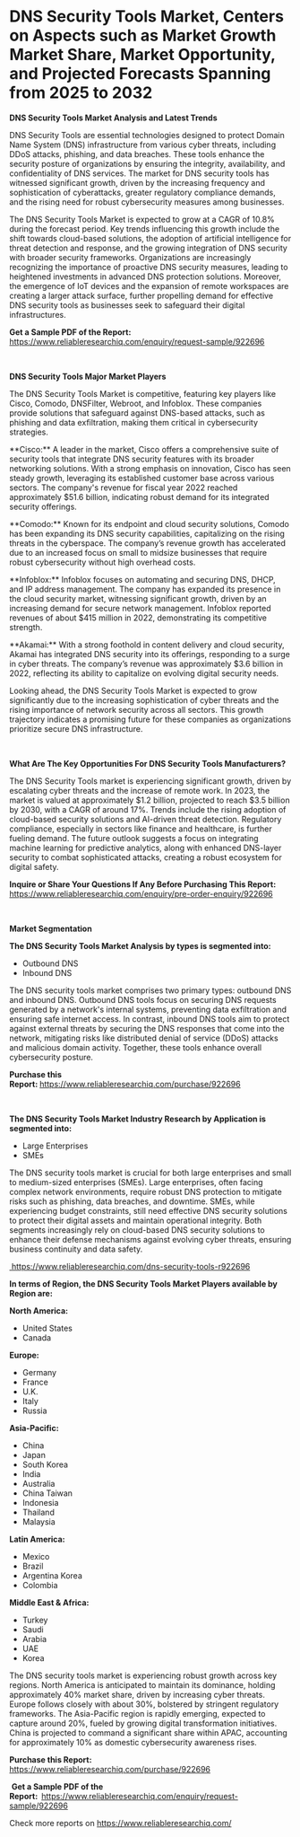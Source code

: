 <p><h1>DNS Security Tools Market, Centers on Aspects such as Market Growth Market Share, Market Opportunity, and Projected Forecasts Spanning from 2025 to 2032</h1></p><p><strong>DNS Security Tools Market Analysis and Latest Trends</strong></p>
<p><p>DNS Security Tools are essential technologies designed to protect Domain Name System (DNS) infrastructure from various cyber threats, including DDoS attacks, phishing, and data breaches. These tools enhance the security posture of organizations by ensuring the integrity, availability, and confidentiality of DNS services. The market for DNS security tools has witnessed significant growth, driven by the increasing frequency and sophistication of cyberattacks, greater regulatory compliance demands, and the rising need for robust cybersecurity measures among businesses.</p><p>The DNS Security Tools Market is expected to grow at a CAGR of 10.8% during the forecast period. Key trends influencing this growth include the shift towards cloud-based solutions, the adoption of artificial intelligence for threat detection and response, and the growing integration of DNS security with broader security frameworks. Organizations are increasingly recognizing the importance of proactive DNS security measures, leading to heightened investments in advanced DNS protection solutions. Moreover, the emergence of IoT devices and the expansion of remote workspaces are creating a larger attack surface, further propelling demand for effective DNS security tools as businesses seek to safeguard their digital infrastructures.</p></p>
<p><strong>Get a Sample PDF of the Report:&nbsp;</strong> <a href="https://www.reliableresearchiq.com/enquiry/request-sample/922696?utm_campaign=2463&utm_medium=2&utm_source=Github&utm_content=ia&utm_term=07032025&utm_id=dns-security-tools">https://www.reliableresearchiq.com/enquiry/request-sample/922696</a></p>
<p>&nbsp;</p>
<p><strong>DNS Security Tools Major Market Players</strong></p>
<p><p>The DNS Security Tools Market is competitive, featuring key players like Cisco, Comodo, DNSFilter, Webroot, and Infoblox. These companies provide solutions that safeguard against DNS-based attacks, such as phishing and data exfiltration, making them critical in cybersecurity strategies.</p><p>**Cisco:** A leader in the market, Cisco offers a comprehensive suite of security tools that integrate DNS security features with its broader networking solutions. With a strong emphasis on innovation, Cisco has seen steady growth, leveraging its established customer base across various sectors. The company's revenue for fiscal year 2022 reached approximately $51.6 billion, indicating robust demand for its integrated security offerings.</p><p>**Comodo:** Known for its endpoint and cloud security solutions, Comodo has been expanding its DNS security capabilities, capitalizing on the rising threats in the cyberspace. The company’s revenue growth has accelerated due to an increased focus on small to midsize businesses that require robust cybersecurity without high overhead costs.</p><p>**Infoblox:** Infoblox focuses on automating and securing DNS, DHCP, and IP address management. The company has expanded its presence in the cloud security market, witnessing significant growth, driven by an increasing demand for secure network management. Infoblox reported revenues of about $415 million in 2022, demonstrating its competitive strength.</p><p>**Akamai:** With a strong foothold in content delivery and cloud security, Akamai has integrated DNS security into its offerings, responding to a surge in cyber threats. The company’s revenue was approximately $3.6 billion in 2022, reflecting its ability to capitalize on evolving digital security needs.</p><p>Looking ahead, the DNS Security Tools Market is expected to grow significantly due to the increasing sophistication of cyber threats and the rising importance of network security across all sectors. This growth trajectory indicates a promising future for these companies as organizations prioritize secure DNS infrastructure.</p></p>
<p>&nbsp;</p>
<p><strong>What Are The Key Opportunities For DNS Security Tools Manufacturers?</strong></p>
<p><p>The DNS Security Tools market is experiencing significant growth, driven by escalating cyber threats and the increase of remote work. In 2023, the market is valued at approximately $1.2 billion, projected to reach $3.5 billion by 2030, with a CAGR of around 17%. Trends include the rising adoption of cloud-based security solutions and AI-driven threat detection. Regulatory compliance, especially in sectors like finance and healthcare, is further fueling demand. The future outlook suggests a focus on integrating machine learning for predictive analytics, along with enhanced DNS-layer security to combat sophisticated attacks, creating a robust ecosystem for digital safety.</p></p>
<p><strong>Inquire or Share Your Questions If Any Before Purchasing This Report:</strong> <a href="https://www.reliableresearchiq.com/enquiry/pre-order-enquiry/922696?utm_campaign=2463&utm_medium=2&utm_source=Github&utm_content=ia&utm_term=07032025&utm_id=dns-security-tools">https://www.reliableresearchiq.com/enquiry/pre-order-enquiry/922696</a></p>
<p>&nbsp;</p>
<p><strong>Market Segmentation</strong></p>
<p><strong>The DNS Security Tools Market Analysis by types is segmented into:</strong></p>
<p><ul><li>Outbound DNS</li><li>Inbound DNS</li></ul></p>
<p><p>The DNS security tools market comprises two primary types: outbound DNS and inbound DNS. Outbound DNS tools focus on securing DNS requests generated by a network's internal systems, preventing data exfiltration and ensuring safe internet access. In contrast, inbound DNS tools aim to protect against external threats by securing the DNS responses that come into the network, mitigating risks like distributed denial of service (DDoS) attacks and malicious domain activity. Together, these tools enhance overall cybersecurity posture.</p></p>
<p><strong>Purchase this Report:&nbsp;</strong><a href="https://www.reliableresearchiq.com/purchase/922696?utm_campaign=2463&utm_medium=2&utm_source=Github&utm_content=ia&utm_term=07032025&utm_id=dns-security-tools">https://www.reliableresearchiq.com/purchase/922696</a></p>
<p>&nbsp;</p>
<p><strong>The DNS Security Tools Market Industry Research by Application is segmented into:</strong></p>
<p><ul><li>Large Enterprises</li><li>SMEs</li></ul></p>
<p><p>The DNS security tools market is crucial for both large enterprises and small to medium-sized enterprises (SMEs). Large enterprises, often facing complex network environments, require robust DNS protection to mitigate risks such as phishing, data breaches, and downtime. SMEs, while experiencing budget constraints, still need effective DNS security solutions to protect their digital assets and maintain operational integrity. Both segments increasingly rely on cloud-based DNS security solutions to enhance their defense mechanisms against evolving cyber threats, ensuring business continuity and data safety.</p></p>
<p><a href="https://www.reliableresearchiq.com/dns-security-tools-r922696?utm_campaign=2463&utm_medium=2&utm_source=Github&utm_content=ia&utm_term=07032025&utm_id=dns-security-tools">&nbsp;https://www.reliableresearchiq.com/dns-security-tools-r922696</a></p>
<p><strong>In terms of Region, the DNS Security Tools Market Players available by Region are:</strong></p>
<p>
    <p> <strong> North America: </strong>
        <ul>
            <li>United States</li>
            <li>Canada</li>
        </ul>
        </p> 
    <p> <strong> Europe: </strong>
        <ul>
            <li>Germany</li>
            <li>France</li>
            <li>U.K.</li>
            <li>Italy</li>
            <li>Russia</li>
        </ul>
        </p> 
    <p> <strong> Asia-Pacific: </strong>
        <ul>
            <li>China</li>
            <li>Japan</li>
            <li>South Korea</li>
            <li>India</li>
            <li>Australia</li>
            <li>China Taiwan</li>
            <li>Indonesia</li>
            <li>Thailand</li>
            <li>Malaysia</li>
        </ul>
        </p> 
    <p> <strong> Latin America: </strong>
        <ul>
            <li>Mexico</li>
            <li>Brazil</li>
            <li>Argentina Korea</li>
            <li>Colombia</li>
        </ul>
        </p> 
    <p> <strong> Middle East & Africa: </strong>
        <ul>
            <li>Turkey</li>
            <li>Saudi</li>
            <li>Arabia</li>
            <li>UAE</li>
            <li>Korea</li>
        </ul>
    </p>
    </p>
<p><p>The DNS security tools market is experiencing robust growth across key regions. North America is anticipated to maintain its dominance, holding approximately 40% market share, driven by increasing cyber threats. Europe follows closely with about 30%, bolstered by stringent regulatory frameworks. The Asia-Pacific region is rapidly emerging, expected to capture around 20%, fueled by growing digital transformation initiatives. China is projected to command a significant share within APAC, accounting for approximately 10% as domestic cybersecurity awareness rises.</p></p>
<p><strong>Purchase this Report: </strong><a href="https://www.reliableresearchiq.com/purchase/922696?utm_campaign=2463&utm_medium=2&utm_source=Github&utm_content=ia&utm_term=07032025&utm_id=dns-security-tools">https://www.reliableresearchiq.com/purchase/922696</a></p>
<p>&nbsp;<strong>Get a Sample PDF of the Report:&nbsp;&nbsp;</strong><a href="https://www.reliableresearchiq.com/enquiry/request-sample/922696?utm_campaign=2463&utm_medium=2&utm_source=Github&utm_content=ia&utm_term=07032025&utm_id=dns-security-tools">https://www.reliableresearchiq.com/enquiry/request-sample/922696</a></p>
<p><strong></strong></p>
<p>Check more reports on <a href="https://www.reliableresearchiq.com/?utm_campaign=2463&utm_medium=2&utm_source=Github&utm_content=ia&utm_term=07032025&utm_id=dns-security-tools">https://www.reliableresearchiq.com/</a></p>
